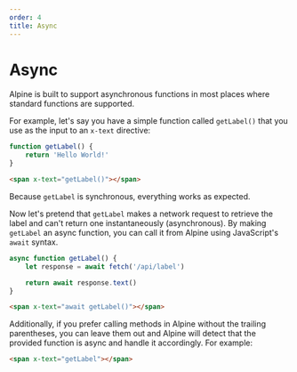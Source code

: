 ```yaml
---
order: 4
title: Async
---
```


# Async

Alpine is built to support asynchronous functions in most places where standard functions are supported.

For example, let's say you have a simple function called `getLabel()` that you use as the input to an `x-text` directive:

```js
function getLabel() {
    return 'Hello World!'
}
```
```html
<span x-text="getLabel()"></span>
```

Because `getLabel` is synchronous, everything works as expected.

Now let's pretend that `getLabel` makes a network request to retrieve the label and can't return one instantaneously (asynchronous). By making `getLabel` an async function, you can call it from Alpine using JavaScript's `await` syntax.

```js
async function getLabel() {
    let response = await fetch('/api/label')

    return await response.text()
}
```
```html
<span x-text="await getLabel()"></span>
```

Additionally, if you prefer calling methods in Alpine without the trailing parentheses, you can leave them out and Alpine will detect that the provided function is async and handle it accordingly. For example:

```html
<span x-text="getLabel"></span>
```

